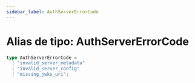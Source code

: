 ```yaml
---
sidebar_label: AuthServerErrorCode
---
```


# Alias de tipo: AuthServerErrorCode

```ts
type AuthServerErrorCode = 
  | "invalid_server_metadata"
  | "invalid_server_config"
  | "missing_jwks_uri";
```
